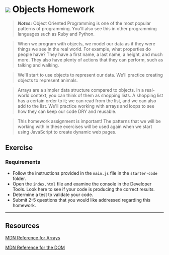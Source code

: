 # ![](https://ga-dash.s3.amazonaws.com/production/assets/logo-9f88ae6c9c3871690e33280fcf557f33.png) Objects Homework
>***Notes:*** Object Oriented Programming is one of the most popular patterns of programming. You'll also see this in other programming languages such as Ruby and Python.

> When we program with objects, we model our data as if they were things we see in the real world. For example, what properties do people have? They have a first name, a last name, a height, and much more. They also have plenty of actions that they can perform, such as talking and walking.

> We'll start to use objects to represent our data. We'll practice creating objects to represent animals.

> Arrays are a simpler data structure compared to objects. In a real-world context, you can think of them as shopping lists. A shopping list has a certain order to it; we can read from the list, and we can also add to the list. We'll practice working with arrays and loops to see how they can keep our code DRY and reusable.

> This homework assignment is important! The patterns that we will be working with in these exercises will be used again when we start using JavaScript to create dynamic web pages.

## Exercise

### Requirements
* Follow the instructions provided in the `main.js` file in the `starter-code` folder.
* Open the `index.html` file and examine the console in the Developer Tools. Look here to see if your code is producing the correct results.
* Determine a test to validate your code.
* Submit 2-5 questions that you would like addressed regarding this homework.

---

## Resources
[MDN Reference for Arrays](https://developer.mozilla.org/en-US/docs/Web/JavaScript/Reference/Global_Objects/Array)

[MDN Reference for the DOM](https://developer.mozilla.org/en-US/docs/Web/API/Document_Object_Model)

